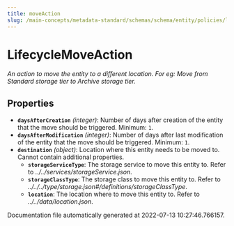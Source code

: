 ```yaml
---
title: moveAction
slug: /main-concepts/metadata-standard/schemas/schema/entity/policies/lifecycle
---
```


# LifecycleMoveAction

*An action to move the entity to a different location. For eg: Move from Standard storage tier to Archive storage tier.*

## Properties

- **`daysAfterCreation`** *(integer)*: Number of days after creation of the entity that the move should be triggered. Minimum: `1`.
- **`daysAfterModification`** *(integer)*: Number of days after last modification of the entity that the move should be triggered. Minimum: `1`.
- **`destination`** *(object)*: Location where this entity needs to be moved to. Cannot contain additional properties.
  - **`storageServiceType`**: The storage service to move this entity to. Refer to *../../services/storageService.json*.
  - **`storageClassType`**: The storage class to move this entity to. Refer to *../../../type/storage.json#/definitions/storageClassType*.
  - **`location`**: The location where to move this entity to. Refer to *../../data/location.json*.


Documentation file automatically generated at 2022-07-13 10:27:46.766157.

